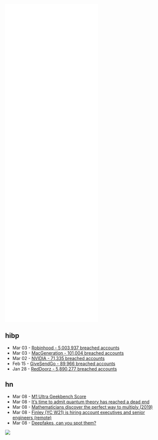 ![Metrics](https://raw.githubusercontent.com/phixion/phixion/master/metrics.svg)

## hibp

<!--
for https://github.com/phixion/phixion/blob/main/.github/workflows/feeds.yml
-->
<!--START_SECTION:haveibeenpwnd-->
- Mar 03 - [Robinhood - 5,003,937 breached accounts](https://haveibeenpwned.com/PwnedWebsites#Robinhood)
- Mar 03 - [MacGeneration - 101,004 breached accounts](https://haveibeenpwned.com/PwnedWebsites#MacGeneration)
- Mar 02 - [NVIDIA - 71,335 breached accounts](https://haveibeenpwned.com/PwnedWebsites#NVIDIA)
- Feb 15 - [GiveSendGo - 89,966 breached accounts](https://haveibeenpwned.com/PwnedWebsites#GiveSendGo)
- Jan 28 - [RedDoorz - 5,890,277 breached accounts](https://haveibeenpwned.com/PwnedWebsites#RedDoorz)
<!--END_SECTION:haveibeenpwnd-->

## hn

<!--
for https://github.com/phixion/phixion/blob/main/.github/workflows/feeds.yml
-->
<!--START_SECTION:hn-->
- Mar 08 - [M1 Ultra Geekbench Score](https://browser.geekbench.com/v5/cpu/13330272)
- Mar 08 - [It’s time to admit quantum theory has reached a dead end](https://nautil.us/i-just-want-to-know-what-im-made-of-14367/)
- Mar 08 - [Mathematicians discover the perfect way to multiply (2019)](https://www.quantamagazine.org/mathematicians-discover-the-perfect-way-to-multiply-20190411/)
- Mar 08 - [Finley (YC W21) is hiring account executives and senior engineers (remote)](https://www.finleycms.com/careers/)
- Mar 08 - [Deepfakes, can you spot them?](https://detectfakes.media.mit.edu/)
<!--END_SECTION:hn-->

<!--
for https://yhype.me
-->
![](https://hit.yhype.me/github/profile?user_id=13013670)
